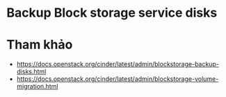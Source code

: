 # Backup Block storage service disks

# Tham khảo
- https://docs.openstack.org/cinder/latest/admin/blockstorage-backup-disks.html
- https://docs.openstack.org/cinder/latest/admin/blockstorage-volume-migration.html